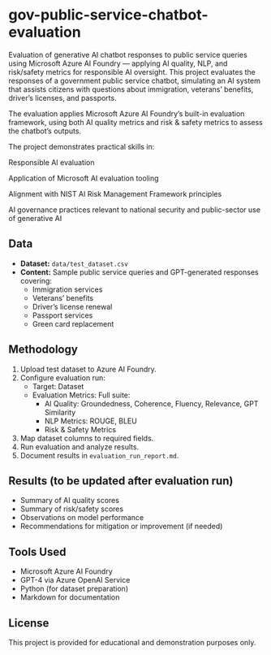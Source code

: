 # gov-public-service-chatbot-evaluation
Evaluation of generative AI chatbot responses to public service queries using Microsoft Azure AI Foundry — applying AI quality, NLP, and risk/safety metrics for responsible AI oversight.
This project evaluates the responses of a government public service chatbot, simulating an AI system that assists citizens with questions about immigration, veterans’ benefits, driver’s licenses, and passports.

The evaluation applies Microsoft Azure AI Foundry’s built-in evaluation framework, using both AI quality metrics and risk & safety metrics to assess the chatbot’s outputs.

The project demonstrates practical skills in:

Responsible AI evaluation

Application of Microsoft AI evaluation tooling

Alignment with NIST AI Risk Management Framework principles

AI governance practices relevant to national security and public-sector use of generative AI

## Data

- **Dataset:** `data/test_dataset.csv`
- **Content:** Sample public service queries and GPT-generated responses covering:
  - Immigration services
  - Veterans’ benefits
  - Driver’s license renewal
  - Passport services
  - Green card replacement

## Methodology

1. Upload test dataset to Azure AI Foundry.
2. Configure evaluation run:
    - Target: Dataset
    - Evaluation Metrics: Full suite:
        - AI Quality: Groundedness, Coherence, Fluency, Relevance, GPT Similarity
        - NLP Metrics: ROUGE, BLEU
        - Risk & Safety Metrics
3. Map dataset columns to required fields.
4. Run evaluation and analyze results.
5. Document results in `evaluation_run_report.md`.

## Results (to be updated after evaluation run)

- Summary of AI quality scores
- Summary of risk/safety scores
- Observations on model performance
- Recommendations for mitigation or improvement (if needed)

## Tools Used

- Microsoft Azure AI Foundry
- GPT-4 via Azure OpenAI Service
- Python (for dataset preparation)
- Markdown for documentation

## License

This project is provided for educational and demonstration purposes only.
